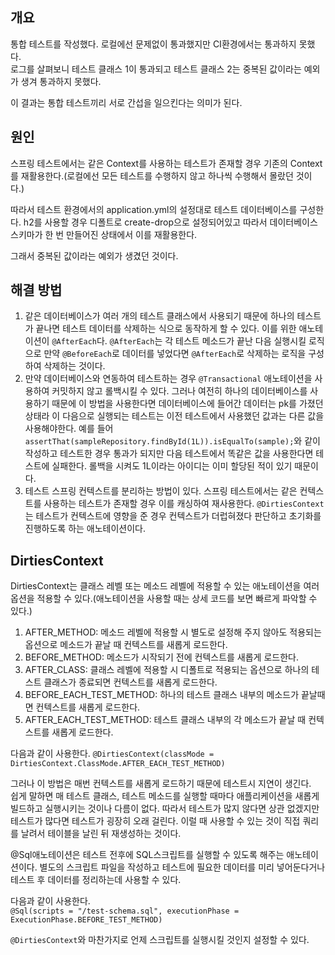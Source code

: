 ## 개요

통합 테스트를 작성했다. 로컬에선 문제없이 통과했지만 CI환경에서는 통과하지 못했다.  
로그를 살펴보니 테스트 클래스 1이 통과되고 테스트 클래스 2는 중복된 값이라는 예외가 생겨 통과하지 못했다.  

이 결과는 통합 테스트끼리 서로 간섭을 일으킨다는 의미가 된다.

## 원인

스프링 테스트에서는 같은 Context를 사용하는 테스트가 존재할 경우 기존의 Context를 재활용한다.(로컬에선 모든 테스트를 수행하지 않고 하나씩 수행해서 몰랐던 것이다.)

따라서 테스트 환경에서의 application.yml의 설정대로 테스트 데이터베이스를 구성한다. 
h2를 사용할 경우 디폴트로 create-drop으로 설정되어있고 따라서 데이터베이스 스키마가 한 번 만들어진 상태에서 이를 재활용한다.

그래서 중복된 값이라는 예외가 생겼던 것이다.

## 해결 방법

1. 같은 데이터베이스가 여러 개의 테스트 클래스에서 사용되기 때문에 하나의 테스트가 끝나면 테스트 데이터를 삭제하는 식으로 동작하게 할 수 있다. 이를 위한 애노테이션이 `@AfterEach`다. `@AfterEach`는 각 테스트 메소드가 끝난 다음 실행시킬 로직으로 만약 `@BeforeEach`로 데이터를 넣었다면 `@AfterEach`로 삭제하는 로직을 구성하여 삭제하는 것이다.
2. 만약 데이터베이스와 연동하여 테스트하는 경우 `@Transactional` 애노테이션을 사용하여 커밋하지 않고 롤백시킬 수 있다. 그러나 여전히 하나의 데이터베이스를 사용하기 때문에 이 방법을 사용한다면 데이터베이스에 들어간 데이터는 pk를 가졌던 상태라 이 다음으로 실행되는 테스트는 이전 테스트에서 사용했던 값과는 다른 값을 사용해야한다. 예를 들어 `assertThat(sampleRepository.findById(1L)).isEqualTo(sample);`와 같이 작성하고 테스트한 경우 통과가 되지만 다음 테스트에서 똑같은 값을 사용한다면 테스트에 실패한다. 롤백을 시켜도 1L이라는 아이디는 이미 할당된 적이 있기 때문이다. 
3. 테스트 스프링 컨텍스트를 분리하는 방법이 있다. 스프링 테스트에서는 같은 컨텍스트를 사용하는 테스트가 존재할 경우 이를 캐싱하여 재사용한다. `@DirtiesContext`는 테스트가 컨텍스트에 영향을 준 경우 컨텍스트가 더럽혀졌다 판단하고 초기화를 진행하도록 하는 애노테이션이다. 

## DirtiesContext

DirtiesContext는 클래스 레벨 또는 메소드 레벨에 적용할 수 있는 애노테이션을 여러 옵션을 적용할 수 있다.(애노테이션을 사용할 때는 상세 코드를 보면 빠르게 파악할 수 있다.)
1. AFTER_METHOD: 메소드 레벨에 적용할 시 별도로 설정해 주지 않아도 적용되는 옵션으로 메소드가 끝날 때 컨텍스트를 새롭게 로드한다.
2. BEFORE_METHOD: 메소드가 시작되기 전에 컨텍스트를 새롭게 로드한다.
3. AFTER_CLASS: 클래스 레벨에 적용할 시 디폴트로 적용되는 옵션으로 하나의 테스트 클래스가 종료되면 컨텍스트를 새롭게 로드한다.
4. BEFORE_EACH_TEST_METHOD: 하나의 테스트 클래스 내부의 메소드가 끝날때면 컨텍스트를 새롭게 로드한다.
5. AFTER_EACH_TEST_METHOD: 테스트 클래스 내부의 각 메소드가 끝날 때 컨텍스트를 새롭게 로드한다.

다음과 같이 사용한다.
`@DirtiesContext(classMode = DirtiesContext.ClassMode.AFTER_EACH_TEST_METHOD)`

그러나 이 방법은 매번 컨텍스트를 새롭게 로드하기 때문에 테스트시 지연이 생긴다.  
쉽게 말하면 매 테스트 클래스, 테스트 메소드를 실행할 때마다 애플리케이션을 새롭게 빌드하고 실행시키는 것이나 다름이 없다. 따라서 테스트가 많지 않다면 상관 없겠지만 테스트가 많다면 테스트가 굉장히 오래 걸린다.
이럴 때 사용할 수 있는 것이 직접 쿼리를 날려서 테이블을 날린 뒤 재생성하는 것이다.

@Sql애노테이션은 테스트 전후에 SQL스크립트를 실행할 수 있도록 해주는 애노테이션이다. 별도의 스크립트 파일을 작성하고 테스트에 필요한 데이터를 미리 넣어둔다거나 테스트 후 데이터를 정리하는데 사용할 수 있다.

다음과 같이 사용한다.  
`@Sql(scripts = "/test-schema.sql", executionPhase = ExecutionPhase.BEFORE_TEST_METHOD)`

`@DirtiesContext`와 마찬가지로 언제 스크립트를 실행시킬 것인지 설정할 수 있다.